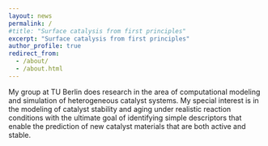 ```yaml
---
layout: news
permalink: /
#title: "Surface catalysis from first principles"
excerpt: "Surface catalysis from first principles"
author_profile: true
redirect_from: 
  - /about/
  - /about.html
---
```


My group at TU Berlin does research in the area of computational modeling and simulation of heterogeneous catalyst systems. My special interest is in the modeling of catalyst stability and aging under realistic reaction conditions with the ultimate goal of identifying simple descriptors that enable the prediction of new catalyst materials that are both active and stable. 



